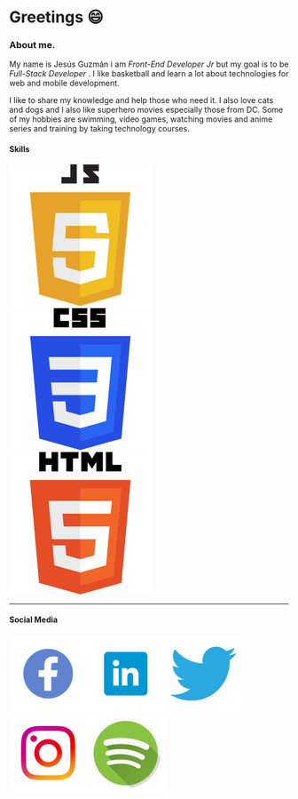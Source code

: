 # Greetings :smile:

### About me.

<p style="text-align: justify">
My name is Jesús Guzmán i am <i>Front-End Developer Jr </i> but my goal is to be <i>Full-Stack Developer </i>. I like basketball and learn a lot about technologies for web and mobile development.

I like to share my knowledge and help those who need it. I also love cats and dogs and I also like superhero movies especially those from DC. Some of my hobbies are swimming, video games, watching movies and anime series and training by taking technology courses.
</p>



#### Skills 


![JavaScript Logo](/images/JS.png)![CSS Logo](/images/CSS.png)![HTML Logo](/images/HTML.png)
***
#### Social Media
[![Facebook](/images/facebook.png)](https://www.facebook.com/JesusGuzman11)[![LinkedIn](/images/linkedin.png)](https://www.linkedin.com/in/jes%C3%BAs-guzm%C3%A1n-725b96150/)[![Twitter](/images/twitter.png)](https://twitter.com/Jesus_Guzman03)[![Instagram](/images/instagram.png)](https://www.instagram.com/jesus_guzman0311/?hl=es-la)[![Spotify](/images/spotify.png)](https://open.spotify.com/user/0qowo2bjmgd9au8rqbd7z3zfq?si=63rtIDtoTaWN4_mELA4psw)
